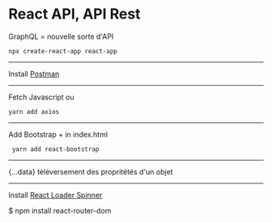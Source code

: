 # React API, API Rest

GraphQL = nouvelle sorte d'API

```
npx create-react-app react-app
```
---

Install [Postman](https://www.postman.com/)

---
Fetch Javascript
ou
```
yarn add axios
```

---
Add Bootstrap + in index.html
```
 yarn add react-bootstrap
```
---
{...data}
téléversement des propritétés d'un objet

---

Install [React Loader Spinner](https://www.npmjs.com/package/react-loader-spinner)


$ npm install react-router-dom